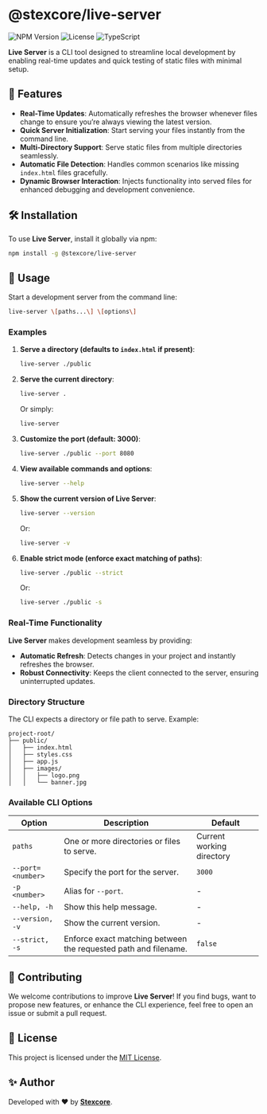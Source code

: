# @stexcore/live-server

![NPM Version](https://img.shields.io/npm/v/@stexcore/live-server?style=flat-square) ![License](https://img.shields.io/github/license/stexcore/live-server.svg) ![TypeScript](https://img.shields.io/badge/TypeScript-%5E5.8.2-blue?style=flat-square)

**Live Server** is a CLI tool designed to streamline local development by enabling real-time updates and quick testing of static files with minimal setup.

## 🚀 Features

- **Real-Time Updates**: Automatically refreshes the browser whenever files change to ensure you’re always viewing the latest version.
- **Quick Server Initialization**: Start serving your files instantly from the command line.
- **Multi-Directory Support**: Serve static files from multiple directories seamlessly.
- **Automatic File Detection**: Handles common scenarios like missing `index.html` files gracefully.
- **Dynamic Browser Interaction**: Injects functionality into served files for enhanced debugging and development convenience.

## 🛠️ Installation

To use **Live Server**, install it globally via npm:

```bash
npm install -g @stexcore/live-server
```

## 📝 Usage

Start a development server from the command line:

```bash
live-server \[paths...\] \[options\]
```

### Examples

1. **Serve a directory (defaults to `index.html` if present)**:
   ```bash
   live-server ./public
   ```

2. **Serve the current directory**:
   ```bash
   live-server .
   ```
   Or simply:
   ```bash
   live-server
   ```

3. **Customize the port (default: 3000)**:
   ```bash
   live-server ./public --port 8080
   ```

4. **View available commands and options**:
   ```bash
   live-server --help
   ```

5. **Show the current version of Live Server**:
   ```bash
   live-server --version
   ```
   Or:
   ```bash
   live-server -v
   ```

6. **Enable strict mode (enforce exact matching of paths)**:
   ```bash
   live-server ./public --strict
   ```
   Or:
   ```bash
   live-server ./public -s
   ```

### Real-Time Functionality

**Live Server** makes development seamless by providing:
- **Automatic Refresh**: Detects changes in your project and instantly refreshes the browser.
- **Robust Connectivity**: Keeps the client connected to the server, ensuring uninterrupted updates.

### Directory Structure

The CLI expects a directory or file path to serve. Example:

```plaintext
project-root/
├── public/
│   ├── index.html
│   ├── styles.css
│   ├── app.js
│   ├── images/
│   │   ├── logo.png
│   │   └── banner.jpg
```

### Available CLI Options

| Option           | Description                                                      | Default               |
|-------------------|------------------------------------------------------------------|-----------------------|
| `paths`          | One or more directories or files to serve.                       | Current working directory |
| `--port=<number>`| Specify the port for the server.                                 | `3000`                |
| `-p <number>`    | Alias for `--port`.                                              | -                     |
| `--help, -h`     | Show this help message.                                          | -                     |
| `--version, -v`  | Show the current version.                                        | -                     |
| `--strict, -s`   | Enforce exact matching between the requested path and filename.  | `false`               |


## 🤝 Contributing

We welcome contributions to improve **Live Server**! If you find bugs, want to propose new features, or enhance the CLI experience, feel free to open an issue or submit a pull request.

## 📄 License

This project is licensed under the [MIT License](https://github.com/stexcore/live-server/blob/main/LICENSE).

## ✨ Author

Developed with ❤️ by **[Stexcore](https://github.com/stexcore)**.